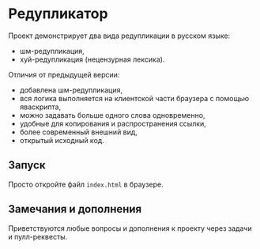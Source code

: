 # Редупликатор

Проект демонстрирует два вида редупликации в русском языке:

 * шм-редупликация,
 * хуй-редупликация (нецензурная лексика).

Отличия от предыдущей версии:

 * добавлена шм-редупликация,
 * вся логика выполняется на клиентской части браузера с помощью яваскрипта,
 * можно задавать больше одного слова одновременно,
 * удобные для копирования и распространения ссылки,
 * более современный внешний вид,
 * открытый исходный код.


## Запуск

Просто откройте файл `index.html` в браузере.


## Замечания и дополнения

Приветствуются любые вопросы и дополнения к проекту через задачи и пулл-реквесты.
